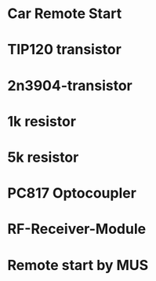 # Car Remote Start 
# TIP120 transistor
# 2n3904-transistor
# 1k resistor
# 5k resistor
# PC817 Optocoupler 
# RF-Receiver-Module
# Remote start by MUS

